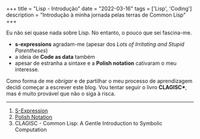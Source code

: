 +++
title = "Lisp - Introdução"
date = "2022-03-16"
tags = ['Lisp', 'Coding']
description = "Introdução à minha jornada pelas terras de Common Lisp"
+++

Eu não sei quase nada sobre Lisp. No entanto, o pouco que sei fascina-me.

- **s-expressions** agradam-me (apesar dos _Lots of Irritating and Stupid Parentheses_)
- a ideia de **Code as data** também
- apesar de estranha a sintaxe e a **Polish notation** cativaram o meu interesse.

Como forma de me _obrigar_ e de partilhar o meu processo de aprendizagem decidi começar a escrever este blog. Vou tentar seguir o livro **CLAGISC\***, mas é muito provável que não o siga à risca.

---

1. [S-Expression](https://en.wikipedia.org/wiki/S-expression)
2. [Polish Notation](https://www.planetmath.org/PolishNotation)
3. CLAGISC - Common Lisp: A Gentle Introduction to Symbolic Computation
